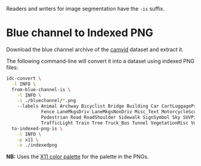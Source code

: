 Readers and writers for image segmentation have the `-is` suffix.

# Blue channel to Indexed PNG

Download the blue channel archive of the [camvid](https://datasets.cms.waikato.ac.nz/ufdl/camvid/) dataset
and extract it.

The following command-line will convert it into a dataset using indexed PNG files:

```bash
idc-convert \
  -l INFO \
  from-blue-channel-is \
    -l INFO \
    -i ./bluechannel/*.png
    --labels Animal Archway Bicyclist Bridge Building Car CartLuggagePram Child Column_Pole \
             Fence LaneMkgsDriv LaneMkgsNonDriv Misc_Text MotorcycleScooter OtherMoving ParkingBlock \
             Pedestrian Road RoadShoulder Sidewalk SignSymbol Sky SUVPickupTruck TrafficCone \
             TrafficLight Train Tree Truck_Bus Tunnel VegetationMisc Void Wall \
  to-indexed-png-is \
    -l INFO \
    -p x11 \
    -o ./indexedpng
```

**NB:** Uses the [X11 color palette](https://en.wikipedia.org/wiki/X11_color_names) for the palette in the PNGs.

